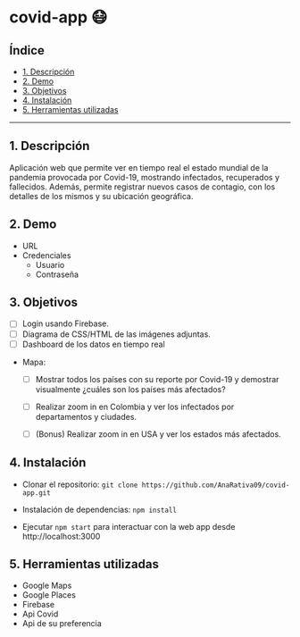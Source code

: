 # covid-app 😷

## Índice

* [1. Descripción](#1-descripción)
* [2. Demo](#2-demo)
* [3. Objetivos](#3-objetivos)
* [4. Instalación](#4-instalación)
* [5. Herramientas utilizadas](#5-herramientas-utilizadas)

***

## 1. Descripción

Aplicación web que permite ver en tiempo real el estado mundial de la pandemia provocada por Covid-19, mostrando infectados, recuperados y fallecidos. Además, permite registrar nuevos casos de contagio, con los detalles de los mismos y su ubicación geográfica.

## 2. Demo
- URL
- Credenciales
  - Usuario
  - Contraseña

## 3. Objetivos

- [ ] Login usando Firebase.
- [ ] Diagrama de CSS/HTML de las imágenes adjuntas.
- [ ] Dashboard de los datos en tiempo real
- Mapa:
    - [ ] Mostrar todos los países con su reporte por Covid-19 y demostrar visualmente ¿cuáles son los países más afectados?
    - [ ] Realizar zoom in en Colombia y ver los infectados por departamentos y ciudades.
    - [ ] (Bonus) Realizar zoom in en USA y ver los estados más afectados.


## 4. Instalación

* Clonar el repositorio: ```git clone https://github.com/AnaRativa09/covid-app.git```

* Instalación de dependencias: ```npm install```

* Ejecutar ```npm start``` para interactuar con la web app desde http://localhost:3000


## 5. Herramientas utilizadas
* Google Maps
* Google Places
* Firebase
* Api Covid
* Api de su preferencia
